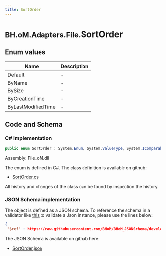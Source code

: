 ```yaml
---
title: SortOrder
---
```


# <small>BH.oM.Adapters.File.</small>**SortOrder**



## Enum values

| Name            | Description                                                    |
|-----------------|----------------------------------------------------------------|
| Default |  -  |
| ByName |  -  |
| BySize |  -  |
| ByCreationTime |  -  |
| ByLastModifiedTime |  -  |


## Code and Schema

### C# implementation

``` C# title="C#"
public enum SortOrder : System.Enum, System.ValueType, System.IComparable, System.ISpanFormattable, System.IFormattable, System.IConvertible
```

Assembly: File_oM.dll

The enum is defined in C#. The class definition is available on github:

- [SortOrder.cs](https://github.com/BHoM/File_Toolkit/blob/develop/File_oM/enums\SortOrder.cs)

All history and changes of the class can be found by inspection the history.
### JSON Schema implementation

The object is defined as a JSON schema. To reference the schema in a validator like [this](https://www.jsonschemavalidator.net/) to validate a Json instance, please use the lines below:

``` json title="JSON Schema"
{
 "$ref" : https://raw.githubusercontent.com/BHoM/BHoM_JSONSchema/develop/File_oM/SortOrder.json}
```

The JSON Schema is available on github here:

- [SortOrder.json](https://github.com/BHoM/BHoM_JSONSchema/blob/develop/File_oM/SortOrder.json)
